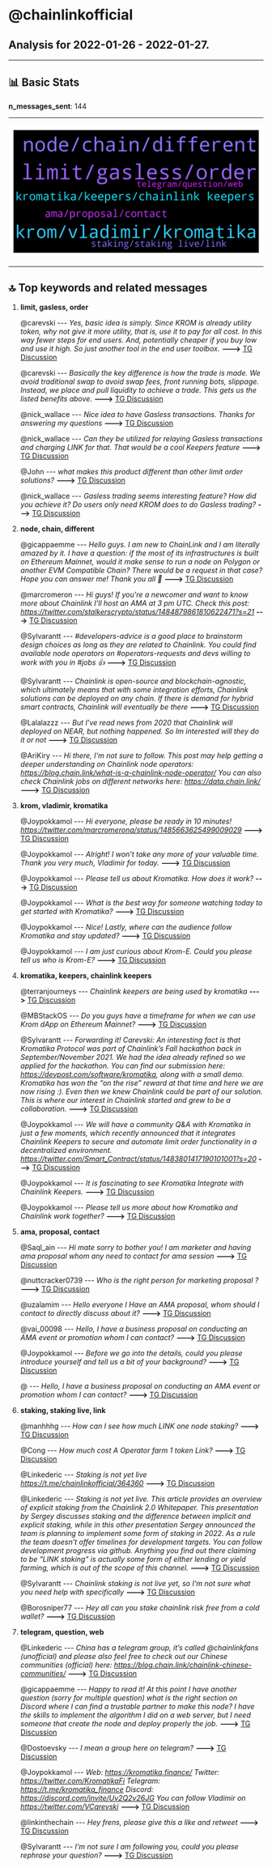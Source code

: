 # **@chainlinkofficial**
 ## Analysis for **2022-01-26** - **2022-01-27**.

---

## 📊 **Basic Stats**

**n_messages_sent**: 144

---
![wordcloud](chainlinkofficial_1Days_wordcloud.png)

---


## 🔝 **Top keywords and related messages**

1. **limit, gasless, order**

    @carevski --- *Yes, basic idea is simply. Since KROM is already utility token, why not give it more utility, that is, use it to pay for all cost. In this way fewer steps for end users. And, potentially cheaper if you buy low and use it high. So just another tool in the end user toolbox.* **--->** [TG Discussion](https://t.me/chainlinkofficial/369574)

    @carevski --- *Basically the key difference is how the trade is made. We avoid traditional swap to avoid swap fees, front running bots, slippage. Instead, we place and pull liquidity to achieve a trade. This gets us the listed benefits above.* **--->** [TG Discussion](https://t.me/chainlinkofficial/369568)

    @nick_wallace --- *Nice idea to have Gasless transactions. Thanks for answering my questions* **--->** [TG Discussion](https://t.me/chainlinkofficial/369585)

    @nick_wallace --- *Can they be utilized for relaying Gasless transactions and charging LINK for that. That would be a cool Keepers feature* **--->** [TG Discussion](https://t.me/chainlinkofficial/369601)

    @John --- *what makes this product different than other limit order solutions?* **--->** [TG Discussion](https://t.me/chainlinkofficial/369564)

    @nick_wallace --- *Gasless trading seems interesting feature? How did you achieve it? Do users only need KROM does to do Gasless trading?* **--->** [TG Discussion](https://t.me/chainlinkofficial/369571)

2. **node, chain, different**

    @gicappaemme --- *Hello guys. I am new to ChainLink and I am literally amazed by it. I have a question: if the most of its infrastructures is built on Ethereum Mainnet, would it make sense to run a node on Polygon or another EVM Compatible Chain? There would be a request in that case? Hope you can answer me! Thank you all 🙏* **--->** [TG Discussion](https://t.me/chainlinkofficial/369389)

    @marcromeron --- *Hi guys! If you're a newcomer and want to know more about Chainlink I'll host an AMA at 3 pm UTC. Check this post: https://twitter.com/stalkerscrypto/status/1484879861810622471?s=21* **--->** [TG Discussion](https://t.me/chainlinkofficial/369432)

    @Sylvarantt --- *#developers-advice is a good place to brainstorm design choices as long as they are related to Chainlink. You could find available node operators on #operators-requests and devs willing to work with you in #jobs 👍* **--->** [TG Discussion](https://t.me/chainlinkofficial/369412)

    @Sylvarantt --- *Chainlink is open-source and blockchain-agnostic, which ultimately means that with some integration efforts, Chainlink solutions can be deployed on any chain. If there is demand for hybrid smart contracts, Chainlink will eventually be there* **--->** [TG Discussion](https://t.me/chainlinkofficial/369407)

    @Lalalazzz --- *But I've read news from 2020 that Chainlink will deployed on NEAR, but nothing happened. So Im interested will they do it or not* **--->** [TG Discussion](https://t.me/chainlinkofficial/369409)

    @AriKiry --- *Hi there, I'm not sure to follow.  This post may help getting a deeper understanding on Chainlink node operators:  https://blog.chain.link/what-is-a-chainlink-node-operator/  You can also check Chainlink jobs on different networks here:  https://data.chain.link/* **--->** [TG Discussion](https://t.me/chainlinkofficial/369391)

3. **krom, vladimir, kromatika**

    @Joypokkamol --- *Hi everyone, please be ready in 10 minutes! https://twitter.com/marcromerona/status/1485663625499009029* **--->** [TG Discussion](https://t.me/chainlinkofficial/369481)

    @Joypokkamol --- *Alright! I won’t take any more of your valuable time. Thank you very much, Vladimir for today.* **--->** [TG Discussion](https://t.me/chainlinkofficial/369578)

    @Joypokkamol --- *Please tell us about Kromatika. How does it work?* **--->** [TG Discussion](https://t.me/chainlinkofficial/369511)

    @Joypokkamol --- *What is the best way for someone watching today to get started with Kromatika?* **--->** [TG Discussion](https://t.me/chainlinkofficial/369538)

    @Joypokkamol --- *Nice! Lastly, where can the audience follow Kromatika and stay updated?* **--->** [TG Discussion](https://t.me/chainlinkofficial/369555)

    @Joypokkamol --- *I am just curious about Krom-E. Could you please tell us who is Krom-E?* **--->** [TG Discussion](https://t.me/chainlinkofficial/369553)

4. **kromatika, keepers, chainlink keepers**

    @terranjourneys --- *Chainlink keepers are being used by kromatika* **--->** [TG Discussion](https://t.me/chainlinkofficial/369595)

    @MBStackOS --- *Do you guys have a timeframe for when we can use Krom dApp on Ethereum Mainnet?* **--->** [TG Discussion](https://t.me/chainlinkofficial/369565)

    @Sylvarantt --- *Forwarding it!  Carevski: An interesting fact is that Kromatika Protocol was part of Chainlink’s Fall hackathon back in September/November 2021. We had the idea already refined so we applied for the hackathon. You can find our submission here: https://devpost.com/software/kromatika, along with a small demo. Kromatika has won the “on the rise” reward at that time and here we are now rising :). Even then we knew Chainlink could be part of our solution. This is where our interest in Chainlink started and grew to be a collaboration.* **--->** [TG Discussion](https://t.me/chainlinkofficial/369531)

    @Joypokkamol --- *We will have a community Q&A with Kromatika in just a few moments, which recently announced that it integrates Chainlink Keepers to secure and automate limit order functionality in a decentralized environment. https://twitter.com/Smart_Contract/status/1483801417190101001?s=20* **--->** [TG Discussion](https://t.me/chainlinkofficial/369488)

    @Joypokkamol --- *It is fascinating to see Kromatika Integrate with Chainlink Keepers.* **--->** [TG Discussion](https://t.me/chainlinkofficial/369527)

    @Joypokkamol --- *Please tell us more about how Kromatika and Chainlink work together?* **--->** [TG Discussion](https://t.me/chainlinkofficial/369528)

5. **ama, proposal, contact**

    @Saql_ain --- *Hi mate sorry to bother you! I am marketer and having ama proposal whom any need to contact for ama session* **--->** [TG Discussion](https://t.me/chainlinkofficial/369799)

    @nuttcracker0739 --- *Who is the right person for marketing proposal ?* **--->** [TG Discussion](https://t.me/chainlinkofficial/369807)

    @uzalamim --- *Hello everyone I Have an AMA proposal, whom should I contact to directly discuss about it?* **--->** [TG Discussion](https://t.me/chainlinkofficial/369344)

    @vai_00098 --- *Hello, I have a business proposal on conducting an AMA event or promotion whom I can contact?* **--->** [TG Discussion](https://t.me/chainlinkofficial/369713)

    @Joypokkamol --- *Before we go into the details, could you please introduce yourself and tell us a bit of your background?* **--->** [TG Discussion](https://t.me/chainlinkofficial/369505)

    @<UNK> --- *Hello, I have a business proposal on conducting an AMA event or promotion whom I can contact?* **--->** [TG Discussion](https://t.me/chainlinkofficial/369736)

6. **staking, staking live, link**

    @manhhhg --- *How can I see how much LINK one node staking?* **--->** [TG Discussion](https://t.me/chainlinkofficial/369606)

    @Cong --- *How much cost A Operator farm 1 token Link?* **--->** [TG Discussion](https://t.me/chainlinkofficial/369402)

    @Linkederic --- *Staking is not yet live https://t.me/chainlinkofficial/364360* **--->** [TG Discussion](https://t.me/chainlinkofficial/369608)

    @Linkederic --- *Staking is not yet live. This article provides an overview of explicit staking from the Chainlink 2.0 Whitepaper. This presentation by Sergey discusses staking and the difference between implicit and explicit staking, while in this other presentation Sergey announced the team is planning to implement some form of staking in 2022.  As a rule the team doesn’t offer timelines for development targets. You can follow development progress via github.  Anything you find out there claiming to be "LINK staking" is actually some form of either lending or yield farming, which is out of the scope of this channel.* **--->** [TG Discussion](https://t.me/chainlinkofficial/369817)

    @Sylvarantt --- *Chainlink staking is not live yet, so I'm not sure what you need help with specifically* **--->** [TG Discussion](https://t.me/chainlinkofficial/369796)

    @Borosniper77 --- *Hey all can you stake chainlink risk free from a cold wallet?* **--->** [TG Discussion](https://t.me/chainlinkofficial/369433)

7. **telegram, question, web**

    @Linkederic --- *China has a telegram group, it’s called @chainlinkfans (unofficial) and please also feel free to check out our Chinese communities (official) here:  https://blog.chain.link/chainlink-chinese-communities/* **--->** [TG Discussion](https://t.me/chainlinkofficial/369291)

    @gicappaemme --- *Happy to read it! At this point I have another question (sorry for multiple question) what is the right section on Discord where I can find a trustable partner to make this node? I have the skills to implement the algorithm I did on a web server, but I need someone that create the node and deploy properly the job.* **--->** [TG Discussion](https://t.me/chainlinkofficial/369410)

    @Dostoevsky --- *I mean a group here on telegram?* **--->** [TG Discussion](https://t.me/chainlinkofficial/369767)

    @Joypokkamol --- *Web: https://kromatika.finance/  Twitter:  https://twitter.com/KromatikaFi   Telegram: https://t.me/kromatika_finance   Discord: https://discord.com/invite/Uv2Q2v26JG   You can follow Vladimir on https://twitter.com/VCarevski* **--->** [TG Discussion](https://t.me/chainlinkofficial/369559)

    @linkinthechain --- *Hey frens, please give this a like and retweet* **--->** [TG Discussion](https://t.me/chainlinkofficial/369122)

    @Sylvarantt --- *I'm not sure I am following you, could you please rephrase your question?* **--->** [TG Discussion](https://t.me/chainlinkofficial/369408)

